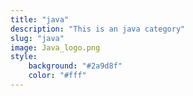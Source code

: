 ```yaml
---
title: "java"
description: "This is an java category"
slug: "java"
image: Java_logo.png
style:
    background: "#2a9d8f"
    color: "#fff"
---
```

